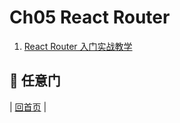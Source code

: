 # Ch05 React Router

1. [React Router 入门实战教学](https://github.com/blueflylin/reactjs101/blob/master/Ch05/react-router-introduction.md)

## :door: 任意门
| [回首页](https://github.com/blueflylin/reactjs101) |
